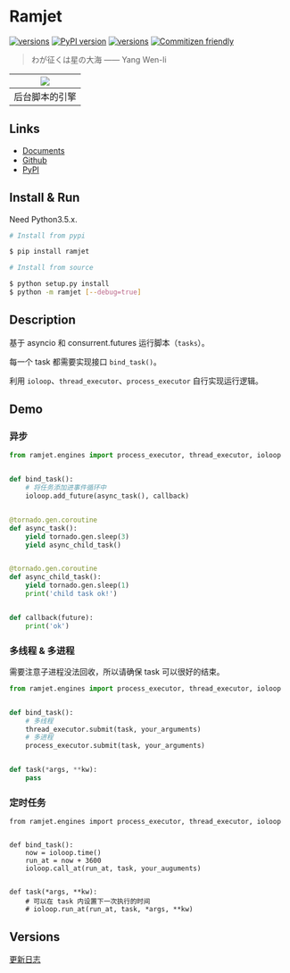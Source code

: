 Ramjet
===

[![versions](https://img.shields.io/badge/version-v1.2-blue.svg)]()
[![PyPI version](https://badge.fury.io/py/ramjet.svg)](https://badge.fury.io/py/ramjet)
[![versions](https://img.shields.io/badge/license-MIT/Apache-blue.svg)]()
[![Commitizen friendly](https://img.shields.io/badge/commitizen-friendly-brightgreen.svg)](http://commitizen.github.io/cz-cli/)

> わが征くは星の大海 —— Yang Wen-li

| ![](http://7xjvpy.dl1.z0.glb.clouddn.com/ramjet.jpg) |
|:--:|
| 后台脚本的引擎 |


## Links

  - [Documents](http://laisky.github.io/ramjet/)
  - [Github](https://github.com/Laisky/ramjet)
  - [PyPI](https://pypi.python.org/pypi/ramjet)


## Install & Run

Need Python3.5.x.

```sh
# Install from pypi

$ pip install ramjet
```

```sh
# Install from source

$ python setup.py install
$ python -m ramjet [--debug=true]
```


## Description

基于 asyncio 和 consurrent.futures 运行脚本（`tasks`）。

每一个 task 都需要实现接口 `bind_task()`。

利用 `ioloop`、`thread_executor`、`process_executor` 自行实现运行逻辑。


## Demo

### 异步

```py
from ramjet.engines import process_executor, thread_executor, ioloop


def bind_task():
    # 将任务添加进事件循环中
    ioloop.add_future(async_task(), callback)


@tornado.gen.coroutine
def async_task():
    yield tornado.gen.sleep(3)
    yield async_child_task()


@tornado.gen.coroutine
def async_child_task():
    yield tornado.gen.sleep(1)
    print('child task ok!')


def callback(future):
    print('ok')

```

### 多线程 & 多进程

需要注意子进程没法回收，所以请确保 task 可以很好的结束。

```py
from ramjet.engines import process_executor, thread_executor, ioloop


def bind_task():
    # 多线程
    thread_executor.submit(task, your_arguments)
    # 多进程
    process_executor.submit(task, your_arguments)


def task(*args, **kw):
    pass

```

### 定时任务

```
from ramjet.engines import process_executor, thread_executor, ioloop


def bind_task():
    now = ioloop.time()
    run_at = now + 3600
    ioloop.call_at(run_at, task, your_auguments)


def task(*args, **kw):
    # 可以在 task 内设置下一次执行的时间
    # ioloop.run_at(run_at, task, *args, **kw)
```

## Versions

[更新日志](https://github.com/Laisky/ramjet/blob/master/CHANGELOG.md)
